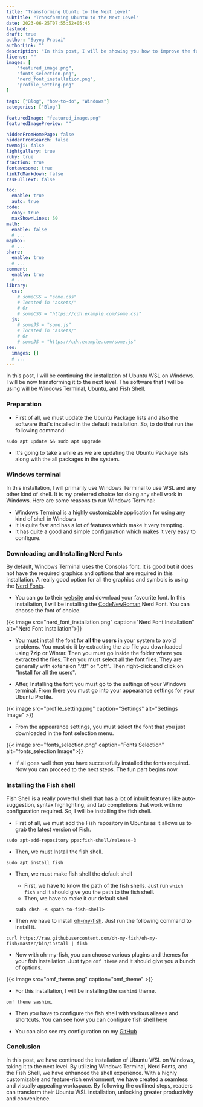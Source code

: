```yaml
---
title: "Transforming Ubuntu to the Next Level"
subtitle: "Transforming Ubuntu to the Next Level"
date: 2023-06-25T07:55:52+05:45
lastmod: 
draft: true 
author: "Suyog Prasai"
authorLink: ""
description: "In this post, I will be showing you how to improve the functionality and appearance of Ubuntu Wsl to the 'Next Level'. I wll be using windows terminal, starship and fish for my configuration."
license: ""
images: [
    "featured_image.png",
    "fonts_selection.png", 
    "nerd_font_installation.png",
    "profile_setting.png"
]

tags: ["Blog", "how-to-do", "Windows"]
categories: ["Blog"]

featuredImage: "featured_image.png"
featuredImagePreview: ""

hiddenFromHomePage: false
hiddenFromSearch: false
twemoji: false
lightgallery: true
ruby: true
fraction: true
fontawesome: true
linkToMarkdown: false
rssFullText: false

toc:
  enable: true
  auto: true
code:
  copy: true
  maxShownLines: 50
math:
  enable: false
  # ...
mapbox:
  # ...
share:
  enable: true
  # ...
comment:
  enable: true
  # ...
library:
  css:
    # someCSS = "some.css"
    # located in "assets/"
    # Or
    # someCSS = "https://cdn.example.com/some.css"
  js:
    # someJS = "some.js"
    # located in "assets/"
    # Or
    # someJS = "https://cdn.example.com/some.js"
seo:
  images: []
  # ...
---
```

In this post, I will be continuing the installation of Ubuntu WSL on Windows. I will be now transforming it to the next level. The software that I will be using will be Windows Terminal, Ubuntu, and Fish Shell.
<!--more-->

### Preparation

- First of all, we must update the Ubuntu Package lists and also the software that's installed in the default installation. So, to do that run the following command: 
```shell 
sudo apt update && sudo apt upgrade
```
- It's going to take a while as we are updating the Ubuntu Package lists along with the all packages in the system.

### Windows terminal

In this installation, I will primarily use Windows Terminal to use WSL and any other kind of shell. It is my preferred choice for doing any shell work in Windows. Here are some reasons to run Windows Terminal:
    
- Windows Terminal is a highly customizable application for using any kind of shell in Windows  
- It is quite fast and has a lot of features which make it very tempting. 
- It has quite a good and simple configuration which makes it very easy to configure. 

### Downloading and Installing Nerd Fonts 

By default, Windows Terminal uses the Consolas font. It is good but it does not have the required graphics and options that are required in this installation. A really good option for all the graphics and symbols is using the [Nerd Fonts](https://nerdfonts.com).

- You can go to their [website](https://nerdfonst.com/font-downloads) and download your favourite font. In this installation, I will be installing the [CodeNewRoman](https://github.com/ryanoasis/nerd-fonts/releases/download/v3.0.2/CodeNewRoman.zip) Nerd Font. You can choose the font of choice. 

{{< image src="nerd_font_installation.png" caption="Nerd Font Installation" alt="Nerd Font Installation">}}

- You must install the font for **all the users** in your system to avoid problems. You must do it by extracting the zip file you downloaded using 7zip or Winrar. Then you must go inside the folder where you extracted the files. Then you must select all the font files. 
They are generally with extension ".ttf" or ".otf". Then right-click and click on "Install for all the users".

- After, Installing the font you must go to the settings of your Windows terminal. From there you must go into your appearance settings for your Ubuntu Profile. 

{{< image src="profile_setting.png"  caption="Settings" alt="Settings Image" >}}

- From the appearance settings, you must select the font that you just downloaded in the font selection menu. 

{{< image src="fonts_selection.png" caption="Fonts Selection" alt="fonts_selection Image">}}

- If all goes well then you have successfully installed the fonts required. Now you can proceed to the next steps. The fun part begins now.

### Installing the Fish shell 

Fish Shell is a really powerful shell that has a lot of inbuilt features like auto-suggestion, syntax highlighting, and tab completions that work with no configuration required. So, I will be installing the fish shell. 

- First of all, we must add the Fish repository in Ubuntu as it allows us to grab the latest version of Fish.

```shell
sudo apt-add-repository ppa:fish-shell/release-3
```

- Then, we must Install the fish shell. 
```shell 
sudo apt install fish
```

- Then, we must make fish shell the default shell 
    - First, we have to know the path of the fish shells. Just run
    `which fish` and it should give you the path to the fish shell.
    - Then, we have to make it our default shell
    ```shell
    sudo chsh -s <path-to-fish-shell>
    ```

- Then we have to install [oh-my-fish](https://github.com/oh-my-fish/oh-my-fish). Just run the following command to install it.
```shell
curl https://raw.githubusercontent.com/oh-my-fish/oh-my-fish/master/bin/install | fish
```
- Now with oh-my-fish, you can choose various plugins and themes for your fish installation. Just type `omf theme` and it should give you a bunch of options. 

{{< image src="omf_theme.png" caption="omf_theme" >}}
- For this installation, I will be installing the `sashimi` theme. 
```shell
omf theme sashimi
```

- Then you have to configure the fish shell with various aliases and shortcuts. You can see how you can configure fish shell [here](https://fishshell.com/docs/current/index.html)

- You can also see my configuration on my [GitHub](https://github.com/SuyogPrasai/dotfiles/blob/master/fish/.config/fish/config.fish)

### Conclusion 
In this post, we have continued the installation of Ubuntu WSL on Windows, taking it to the next level. By utilizing Windows Terminal, Nerd Fonts, and the Fish Shell, we have enhanced the shell experience. With a highly customizable and feature-rich environment, we have created a seamless and visually appealing workspace. By following the outlined steps, readers can transform their Ubuntu WSL installation, unlocking greater productivity and convenience.
